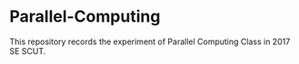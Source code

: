 # Parallel-Computing
This repository records the experiment of Parallel Computing Class in 2017 SE SCUT.
